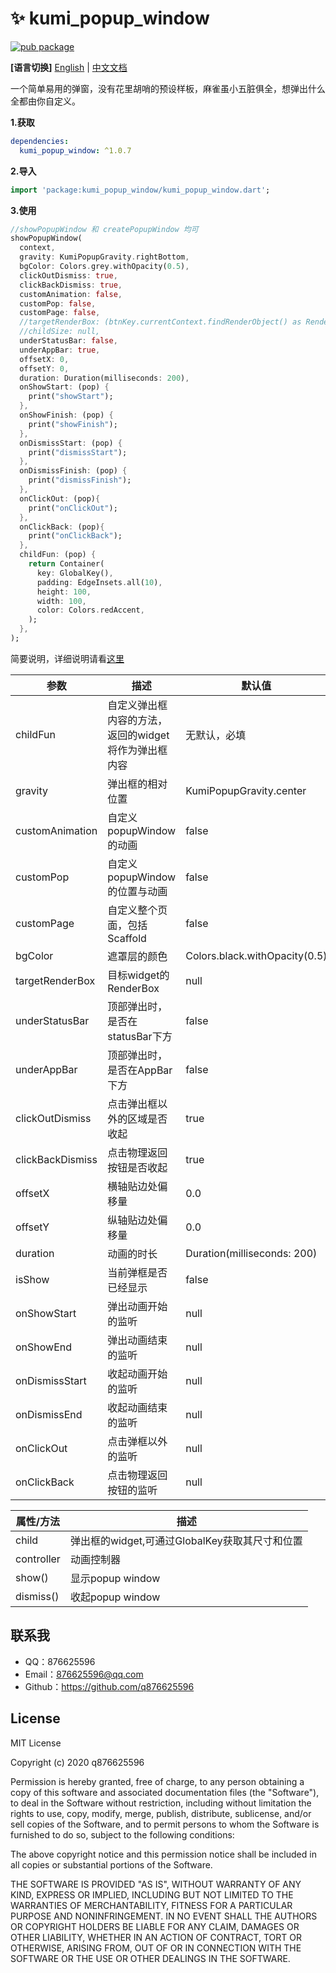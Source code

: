 # ✨ kumi_popup_window

[![pub package](https://img.shields.io/pub/v/kumi_popup_window.svg)](https://pub.dev/packages/kumi_popup_window)

**[语言切换]** [English](README.md) | [中文文档](README_CN.md)

一个简单易用的弹窗，没有花里胡哨的预设样板，麻雀虽小五脏俱全，想弹出什么全都由你自定义。

**1.获取**

```yaml
dependencies:
  kumi_popup_window: ^1.0.7
```

**2.导入**

```dart
import 'package:kumi_popup_window/kumi_popup_window.dart';
```

**3.使用**
```dart
//showPopupWindow 和 createPopupWindow 均可
showPopupWindow(
  context,
  gravity: KumiPopupGravity.rightBottom,
  bgColor: Colors.grey.withOpacity(0.5),
  clickOutDismiss: true,
  clickBackDismiss: true,
  customAnimation: false,
  customPop: false,
  customPage: false,
  //targetRenderBox: (btnKey.currentContext.findRenderObject() as RenderBox),
  //childSize: null,
  underStatusBar: false,
  underAppBar: true,
  offsetX: 0,
  offsetY: 0,
  duration: Duration(milliseconds: 200),
  onShowStart: (pop) {
    print("showStart");
  },
  onShowFinish: (pop) {
    print("showFinish");
  },
  onDismissStart: (pop) {
    print("dismissStart");
  },
  onDismissFinish: (pop) {
    print("dismissFinish");
  },
  onClickOut: (pop){
    print("onClickOut");
  },
  onClickBack: (pop){
    print("onClickBack");
  },
  childFun: (pop) {
    return Container(
      key: GlobalKey(),
      padding: EdgeInsets.all(10),
      height: 100,
      width: 100,
      color: Colors.redAccent,
    );
  },
);

```

简要说明，详细说明请看[这里](lib/kumi_popup_window.dart)


参数|描述|默认值
--|--|--|
childFun|自定义弹出框内容的方法，返回的widget将作为弹出框内容|无默认，必填
gravity|弹出框的相对位置|KumiPopupGravity.center
customAnimation|自定义popupWindow的动画|false
customPop|自定义popupWindow的位置与动画|false
customPage|自定义整个页面，包括Scaffold|false
bgColor|遮罩层的颜色|Colors.black.withOpacity(0.5)
targetRenderBox|目标widget的RenderBox|null
underStatusBar|顶部弹出时，是否在statusBar下方|false
underAppBar|顶部弹出时，是否在AppBar下方|false
clickOutDismiss|点击弹出框以外的区域是否收起|true
clickBackDismiss|点击物理返回按钮是否收起|true
offsetX|横轴贴边处偏移量|0.0
offsetY|纵轴贴边处偏移量|0.0
duration|动画的时长|Duration(milliseconds: 200)
isShow|当前弹框是否已经显示|false
onShowStart|弹出动画开始的监听|null
onShowEnd|弹出动画结束的监听|null
onDismissStart|收起动画开始的监听|null
onDismissEnd|收起动画结束的监听|null
onClickOut|点击弹框以外的监听|null
onClickBack|点击物理返回按钮的监听|null

属性/方法|描述
--|--|
child|弹出框的widget,可通过GlobalKey获取其尺寸和位置
controller|动画控制器
show()|显示popup window
dismiss()|收起popup window

## 联系我

* QQ：876625596
* Email：876625596@qq.com
* Github：https://github.com/q876625596

## License

MIT License

Copyright (c) 2020 q876625596

Permission is hereby granted, free of charge, to any person obtaining a copy
of this software and associated documentation files (the "Software"), to deal
in the Software without restriction, including without limitation the rights
to use, copy, modify, merge, publish, distribute, sublicense, and/or sell
copies of the Software, and to permit persons to whom the Software is
furnished to do so, subject to the following conditions:

The above copyright notice and this permission notice shall be included in all
copies or substantial portions of the Software.

THE SOFTWARE IS PROVIDED "AS IS", WITHOUT WARRANTY OF ANY KIND, EXPRESS OR
IMPLIED, INCLUDING BUT NOT LIMITED TO THE WARRANTIES OF MERCHANTABILITY,
FITNESS FOR A PARTICULAR PURPOSE AND NONINFRINGEMENT. IN NO EVENT SHALL THE
AUTHORS OR COPYRIGHT HOLDERS BE LIABLE FOR ANY CLAIM, DAMAGES OR OTHER
LIABILITY, WHETHER IN AN ACTION OF CONTRACT, TORT OR OTHERWISE, ARISING FROM,
OUT OF OR IN CONNECTION WITH THE SOFTWARE OR THE USE OR OTHER DEALINGS IN THE
SOFTWARE.

